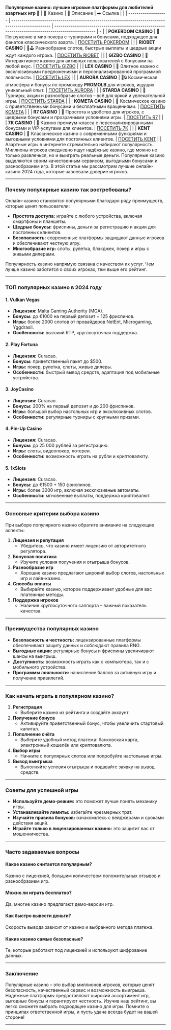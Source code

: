**Популярные казино: лучшие игровые платформы для любителей азартных игр 🎰**
| 🎰 Казино           | 📜 Описание                                                                                       | ➡️ Ссылка                                                                                          |   |
| ------------------- | ------------------------------------------------------------------------------------------------- | -------------------------------------------------------------------------------------------------- | - |
| **POKERDOM CASINO** | 🎲 Погружение в мир покера с турнирами и бонусами, подходящее для фанатов классического азарта.   | [ПОСЕТИТЬ POKERDOM](https://brandplay.link/FwVc4f)                                                 |   |
| **RIOBET CASINO**   | 🌟🕹️ Разнообразие слотов, быстрые выплаты и щедрые акции ждут каждого игрока.                    | [ПОСЕТИТЬ RIOBET](https://brandplay.link/TnjsxFvH)                                                 |   |
| **GIZBO CASINO**    | 🚀 Интерактивное казино для активных пользователей с бонусами на любой вкус.                      | [ПОСЕТИТЬ GIZBO](https://brandplay.link/rvzLrVLp)                                                  |   |
| **LEX CASINO**      | 🎰 Элитное казино с эксклюзивными предложениями и персонализированной программой лояльности.      | [ПОСЕТИТЬ LEX](https://brandplay.link/VMqNXPFs)                                                    |   |
| **AURORA CASINO**   | 🌌🔒 Космическая атмосфера и бонусы по промокоду **PROMOLB** для игроков, ищущих уникальный опыт. | [ПОСЕТИТЬ AURORA](https://10trafic-stat2.com/click/668546556bcc6313411604bc/6766/13031/subaccount) |   |
| **STARDA CASINO**   | 🌠 Турниры, акции и разнообразие слотов – всё для яркой и увлекательной игры.                     | [ПОСЕТИТЬ STARDA](https://brandplay.link/HDcDrxLk)                                                 |   |
| **KOMETA CASINO**   | 💫 Космическое казино с приветственными бонусами и бесплатными вращениями.                        | [ПОСЕТИТЬ KOMETA](https://brandplay.link/jHzFFYGv)                                                 |   |
| **R7 CASINO**       | 🎯 Простота и удобство для игроков, с щедрыми бонусами и прозрачными условиями игры.              | [ПОСЕТИТЬ R7](https://brandplay.link/dByFXP7h)                                                     |   |
| **7K CASINO**       | 💎 Казино премиум-класса с персонализированными бонусами и VIP-услугами для клиентов.             | [ПОСЕТИТЬ 7K](https://brandplay.link/dd46bNgD)                                                     |   |
| **KENT CASINO**     | 🎲 Классическое казино с современными функциями и выгодными условиями для постоянных клиентов.    | [ПОСЕТИТЬ KENT](https://brandplay.link/XRH1g6Vb)                                                   |   |
Азартные игры в интернете стремительно набирают популярность. Миллионы игроков ежедневно ищут надёжные казино, где можно не только развлечься, но и выиграть реальные деньги. Популярные казино выделяются своим качественным сервисом, выгодными бонусами и разнообразием игр. В этой статье мы рассмотрим лучшие онлайн-казино 2024 года, которые завоевали доверие игроков.

***

### Почему популярные казино так востребованы?

Онлайн-казино становятся популярными благодаря ряду преимуществ, которые ценят пользователи:

* **Простота доступа:** играйте с любого устройства, включая смартфоны и планшеты.
* **Щедрые бонусы:** фриспины, деньги за регистрацию и акции для постоянных клиентов.
* **Безопасность:** современные платформы защищают данные игроков и обеспечивают честную игру.
* **Многообразие игр:** слоты, рулетка, блэкджек, покер и игры с живыми дилерами.

Популярность казино напрямую связана с качеством их услуг. Чем лучше казино заботится о своих игроках, тем выше его рейтинг.

***

### ТОП популярных казино в 2024 году

#### 1. **Vulkan Vegas**

* **Лицензия:** Malta Gaming Authority (MGA).
* **Бонусы:** до €1000 на первый депозит + 125 фриспинов.
* **Игры:** более 2000 слотов от провайдеров NetEnt, Microgaming, Yggdrasil.
* **Особенности:** высокий RTP, круглосуточная поддержка.

#### 2. **Play Fortuna**

* **Лицензия:** Curacao.
* **Бонусы:** приветственный пакет до $500.
* **Игры:** покер, рулетка, слоты, живые дилеры.
* **Особенности:** быстрый вывод средств, адаптация под мобильные устройства.

#### 3. **JoyCasino**

* **Лицензия:** Curacao.
* **Бонусы:** 200% на первый депозит и до 200 фриспинов.
* **Игры:** большой выбор настольных игр и эксклюзивных слотов.
* **Особенности:** регулярные турниры с крупными призами.

#### 4. **Pin-Up Casino**

* **Лицензия:** Curacao.
* **Бонусы:** до 25 000 рублей за регистрацию.
* **Игры:** слоты, видеопокер, лотереи.
* **Особенности:** возможность играть на рубли и криптовалюту.

#### 5. **1xSlots**

* **Лицензия:** Curacao.
* **Бонусы:** до €1500 + 150 фриспинов.
* **Игры:** более 3000 игр, включая эксклюзивные автоматы.
* **Особенности:** мгновенные выплаты, поддержка криптовалют.

***

### Основные критерии выбора казино

При выборе популярного казино обратите внимание на следующие аспекты:

1. **Лицензия и репутация**
   * Убедитесь, что казино имеет лицензию от авторитетного регулятора.
2. **Бонусная политика**
   * Изучите условия получения и отыгрыша бонусов.
3. **Разнообразие игр**
   * Хорошие казино предлагают широкий выбор слотов, настольных игр и лайв-казино.
4. **Способы оплаты**
   * Выбирайте казино, которое поддерживает удобные для вас платежные методы.
5. **Поддержка игроков**
   * Наличие круглосуточного саппорта – важный показатель качества.

***

### Преимущества популярных казино

* **Безопасность и честность:** лицензированные платформы обеспечивают защиту данных и соблюдают правила RNG.
* **Выгодные акции:** регулярные бонусы и фриспины увеличивают шансы на выигрыш.
* **Доступность:** возможность играть как с компьютера, так и с мобильного устройства.
* **Программы лояльности:** начисление баллов за активную игру и получение привилегий.

***

### Как начать играть в популярном казино?

1. **Регистрация**
   * Выберите казино из рейтинга и создайте аккаунт.
2. **Получение бонуса**
   * Активируйте приветственный бонус, чтобы увеличить стартовый капитал.
3. **Пополнение счёта**
   * Выберите удобный метод платежа: банковская карта, электронный кошелёк или криптовалюта.
4. **Выбор игры**
   * Начните с популярных слотов или попробуйте настольные игры.
5. **Вывод выигрыша**
   * Выполняйте условия отыгрыша и подавайте заявку на вывод средств.

***

### Советы для успешной игры

* **Используйте демо-режим:** это поможет лучше понять механику игры.
* **Устанавливайте лимиты:** избегайте чрезмерных трат.
* **Изучайте правила бонусов:** ознакомьтесь с вейджерами и сроками действия акций.
* **Играйте только в лицензированных казино:** это защитит вас от мошенничества.

***

### Часто задаваемые вопросы

#### Какое казино считается популярным?

Казино с лицензией, большим количеством положительных отзывов и разнообразием игр.

#### Можно ли играть бесплатно?

Да, многие казино предлагают демо-версии игр.

#### Как быстро вывести деньги?

Скорость вывода зависит от казино и выбранного метода платежа.

#### Какие казино самые безопасные?

Те, которые работают под лицензией и используют шифрование данных.

***

### Заключение

Популярные казино – это выбор миллионов игроков, которые ценят безопасность, качественный сервис и возможность выигрыша. Надежные платформы предоставляют широкий ассортимент игр, выгодные бонусы и гарантируют честность. Изучив наш рейтинг, вы легко сможете выбрать подходящее казино для игры. Помните о принципах ответственной игры, и пусть удача всегда будет на вашей стороне!

***
